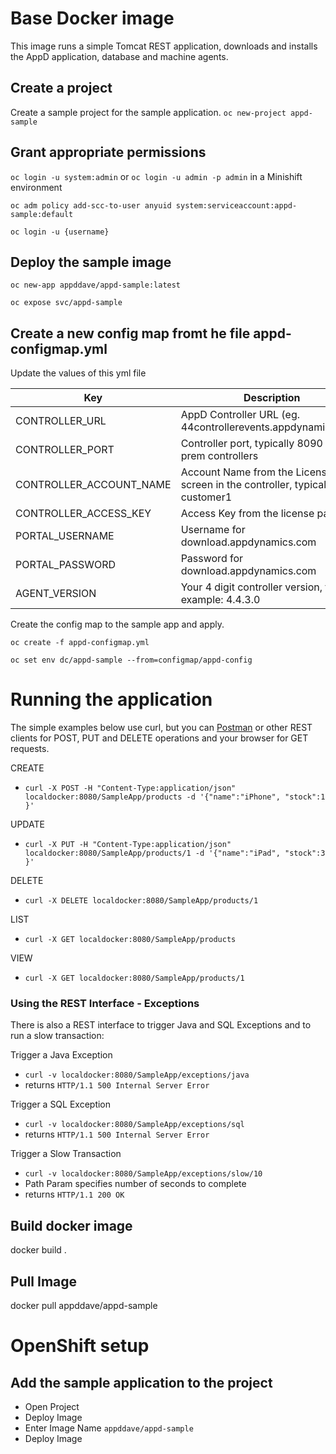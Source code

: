 # Base Docker image

This image runs a simple Tomcat REST application, downloads and installs the AppD application, database and machine agents.

## Create a project
Create a sample project for the sample application. 
`oc new-project appd-sample`

## Grant appropriate permissions
`oc login -u system:admin` or `oc login -u admin -p admin` in a Minishift environment

`oc adm policy add-scc-to-user anyuid system:serviceaccount:appd-sample:default`

`oc login -u {username}`

## Deploy the sample image
`oc new-app appddave/appd-sample:latest`

`oc expose svc/appd-sample`


## Create a new config map fromt he file appd-configmap.yml 

Update the values of this yml file

|Key|Description|
|--------------------------------|----------------------------------------------------------------|
|CONTROLLER_URL|AppD Controller URL (eg. 44controllerevents.appdynamics.com)|
|CONTROLLER_PORT|Controller port, typically 8090 for on prem controllers|
|CONTROLLER_ACCOUNT_NAME|Account Name from the License screen in the controller, typically customer1|
|CONTROLLER_ACCESS_KEY|Access Key from the license page|
|PORTAL_USERNAME|Username for download.appdynamics.com|
|PORTAL_PASSWORD|Password for download.appdynamics.com|
|AGENT_VERSION|Your 4 digit controller version, for example: 4.4.3.0|

 Create the config map to the sample app and apply.

`oc create -f appd-configmap.yml`

`oc set env dc/appd-sample --from=configmap/appd-config`


# Running the application

The simple examples below use curl, but you can [Postman](https://www.getpostman.com/apps) or other REST clients for POST, PUT and DELETE operations and your browser for GET requests.

CREATE

- `curl -X POST -H "Content-Type:application/json" localdocker:8080/SampleApp/products -d '{"name":"iPhone", "stock":1 }'`

UPDATE

- `curl -X PUT -H "Content-Type:application/json" localdocker:8080/SampleApp/products/1 -d '{"name":"iPad", "stock":3 }'`

DELETE

- `curl -X DELETE localdocker:8080/SampleApp/products/1`

LIST

- `curl -X GET localdocker:8080/SampleApp/products`

VIEW

- `curl -X GET localdocker:8080/SampleApp/products/1`

### Using the REST Interface - Exceptions
There is also a REST interface to trigger Java and SQL Exceptions and to run a slow transaction:

Trigger a Java Exception

- `curl -v localdocker:8080/SampleApp/exceptions/java`
- returns `HTTP/1.1 500 Internal Server Error`

Trigger a SQL Exception

- `curl -v localdocker:8080/SampleApp/exceptions/sql`
- returns `HTTP/1.1 500 Internal Server Error`

Trigger a Slow Transaction

- `curl -v localdocker:8080/SampleApp/exceptions/slow/10`
- Path Param specifies number of seconds to complete
- returns `HTTP/1.1 200 OK`

## Build docker image
docker build .

## Pull Image
docker pull appddave/appd-sample

# OpenShift setup

## Add the sample application to the project

- Open Project
- Deploy Image
- Enter Image Name `appddave/appd-sample`
- Deploy Image

